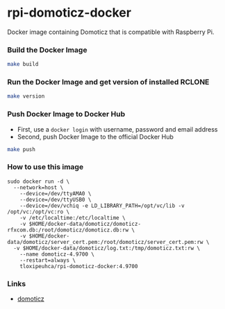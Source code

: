 # rpi-domoticz-docker

Docker image containing Domoticz that is compatible with Raspberry Pi.

### Build the Docker Image
```bash
make build
```

### Run the Docker Image and get version of installed RCLONE
```bash
make version
```

### Push Docker Image to Docker Hub
* First, use a `docker login` with username, password and email address
* Second, push Docker Image to the official Docker Hub
```bash
make push
```

### How to use this image
```docker
sudo docker run -d \
  --network=host \
	--device=/dev/ttyAMA0 \
	--device=/dev/ttyUSB0 \
	--device=/dev/vchiq -e LD_LIBRARY_PATH=/opt/vc/lib -v /opt/vc:/opt/vc:ro \
	-v /etc/localtime:/etc/localtime \
	-v $HOME/docker-data/domoticz/domoticz-rfxcom.db:/root/domoticz/domoticz.db:rw \
	-v $HOME/docker-data/domoticz/server_cert.pem:/root/domoticz/server_cert.pem:rw \
  -v $HOME/docker-data/domoticz/log.txt:/tmp/domoticz.txt:rw \
	--name domoticz-4.9700 \
	--restart=always \
	tloxipeuhca/rpi-domoticz-docker:4.9700
```

### Links
+ [domoticz](http://www.domoticz.com)
